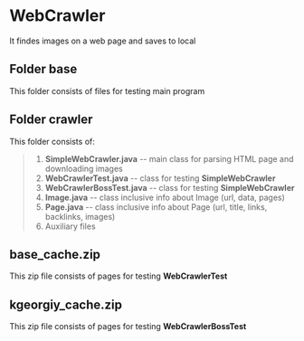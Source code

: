 # WebCrawler
It findes images on a web page and saves to local 

## Folder base
This folder consists of files for testing main program

## Folder crawler
This folder consists of:

> 1. __SimpleWebCrawler.java__ -- main class for parsing HTML page and downloading images
> 2. __WebCrawlerTest.java__ -- class for testing **SimpleWebCrawler**
> 3. __WebCrawlerBossTest.java__ -- class for testing **SimpleWebCrawler**
> 4. __Image.java__ -- class inclusive info about Image (url, data, pages)
> 5. __Page.java__ -- class inclusive info about Page (url, title, links, backlinks, images)
> 6. Auxiliary files

## base_cache.zip
This zip file consists of pages for testing **WebCrawlerTest**

## kgeorgiy_cache.zip
This zip file consists of pages for testing **WebCrawlerBossTest**
